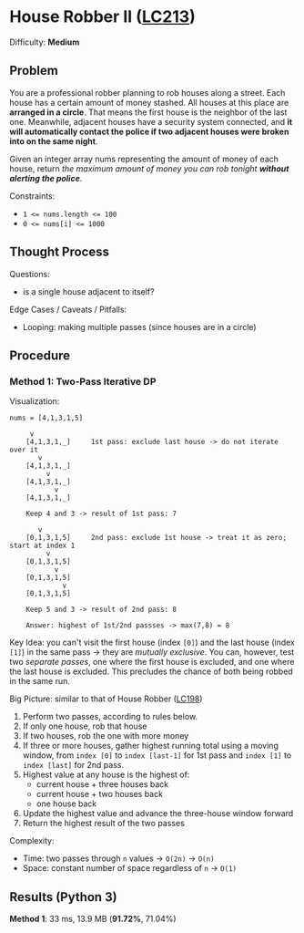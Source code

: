 # House Robber II ([LC213](https://leetcode.com/problems/house-robber-ii/))
Difficulty: **Medium**

## Problem
You are a professional robber planning to rob houses along a street. Each house has a certain amount of money stashed. All houses at this place are **arranged in a circle**. That means the first house is the neighbor of the last one. Meanwhile, adjacent houses have a security system connected, and **it will automatically contact the police if two adjacent houses were broken into on the same night**.

Given an integer array nums representing the amount of money of each house, return *the maximum amount of money you can rob tonight* ***without alerting the police***.

Constraints:
- `1 <= nums.length <= 100`
- `0 <= nums[i] <= 1000`

## Thought Process

Questions:
- is a single house adjacent to itself?

Edge Cases / Caveats / Pitfalls:
- Looping: making multiple passes (since houses are in a circle)

## Procedure

### Method 1: Two-Pass Iterative DP

Visualization:
```
nums = [4,1,3,1,5]

     v
    [4,1,3,1,_]     1st pass: exclude last house -> do not iterate over it
       v
    [4,1,3,1,_]
         v
    [4,1,3,1,_]
           v
    [4,1,3,1,_]

    Keep 4 and 3 -> result of 1st pass: 7

       v
    [0,1,3,1,5]     2nd pass: exclude 1st house -> treat it as zero; start at index 1
         v
    [0,1,3,1,5]
           v
    [0,1,3,1,5]
             v
    [0,1,3,1,5]

    Keep 5 and 3 -> result of 2nd pass: 8

    Answer: highest of 1st/2nd passses -> max(7,8) = 8
```

Key Idea: you can't visit the first house (index `[0]`) and the last house (index `[1]`) in the same pass -> they are *mutually exclusive*.  You can, however, test two *separate passes*, one where the first house is excluded, and one where the last house is excluded.  This precludes the chance of both being robbed in the same run.

Big Picture: similar to that of House Robber ([LC198](https://leetcode.com/problems/house-robber/))
1. Perform two passes, according to rules below.
2. If only one house, rob that house
3. If two houses, rob the one with more money
4. If three or more houses, gather highest running total using a moving window, from `index [0]` to `index [last-1]` for 1st pass and `index [1]` to `index [last]` for 2nd pass.
5. Highest value at any house is the highest of:
    - current house + three houses back
    - current house + two houses back
    - one house back
6. Update the highest value and advance the three-house window forward
7. Return the highest result of the two passes

Complexity:
- Time: two passes through `n` values -> `O(2n)` -> `O(n)`
- Space: constant number of space regardless of `n` -> `O(1)`

## Results (Python 3)

**Method 1**: 33 ms, 13.9 MB (**91.72%**, 71.04%)

